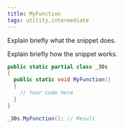 ```yaml
---
title: MyFunction
tags: utility,intermediate
---
```


Explain briefly what the snippet does.

Explain briefly how the snippet works.

```csharp
public static partial class _30s 
{
  public static void MyFunction() 
  {
    // Your code here
  }
}
```

```csharp
_30s.MyFunction(); // Result
```

